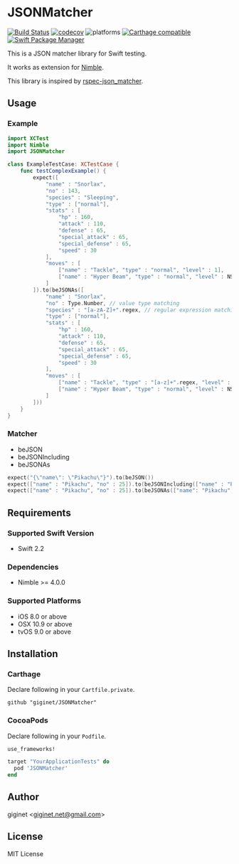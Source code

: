 JSONMatcher
=================

[![Build Status](https://travis-ci.org/giginet/JSONMatcher.svg?branch=master)](https://travis-ci.org/giginet/JSONMatcher) [![codecov](https://codecov.io/gh/giginet/JSONMatcher/branch/master/graph/badge.svg)](https://codecov.io/gh/giginet/JSONMatcher) ![platforms](https://img.shields.io/badge/platforms-iOS%20%7C%20OSX%20%7C%20tvOS-333333.svg) [![Carthage compatible](https://img.shields.io/badge/Carthage-compatible-4BC51D.svg?style=flat)](https://github.com/Carthage/Carthage) [![Swift Package Manager](https://img.shields.io/badge/Swift%20Package%20Manager-compatible-brightgreen.svg)](https://github.com/apple/swift-package-manager)

This is a JSON matcher library for Swift testing.

It works as extension for [Nimble](https://github.com/Quick/Nimble/).

This library is inspired by [rspec-json_matcher](https://github.com/r7kamura/rspec-json_matcher).

## Usage

### Example

```swift
import XCTest
import Nimble
import JSONMatcher

class ExampleTestCase: XCTestCase { 
    func testComplexExample() {
        expect([
            "name" : "Snorlax",
            "no" : 143,
            "species" : "Sleeping",
            "type" : ["normal"],
            "stats" : [
                "hp" : 160,
                "attack" : 110,
                "defense" : 65,
                "special_attack" : 65,
                "special_defense" : 65,
                "speed" : 30
            ],
            "moves" : [
                ["name" : "Tackle", "type" : "normal", "level" : 1],
                ["name" : "Hyper Beam", "type" : "normal", "level" : NSNull()],
            ]
        ]).to(beJSONAs([
            "name" : "Snorlax",
            "no" : Type.Number, // value type matching
            "species" : "[a-zA-Z]+".regex, // regular expression matching
            "type" : ["normal"],
            "stats" : [
                "hp" : 160,
                "attack" : 110,
                "defense" : 65,
                "special_attack" : 65,
                "special_defense" : 65,
                "speed" : 30
            ],
            "moves" : [
                ["name" : "Tackle", "type" : "[a-z]+".regex, "level" : Type.Number], // nested collection
                ["name" : "Hyper Beam", "type" : "normal", "level" : NSNull()],
            ]
        ]))
    }
}
```

### Matcher

- beJSON
- beJSONIncluding
- beJSONAs

```swift
expect("{\"name\": \"Pikachu\"}").to(beJSON())
expect(["name" : "Pikachu", "no" : 25]).to(beJSONIncluding(["name" : "Pikachu"]))
expect(["name" : "Pikachu", "no" : 25]).to(beJSONAs(["name": "Pikachu", "no" : 25]))
```

## Requirements

### Supported Swift Version

- Swift 2.2

### Dependencies

- Nimble >= 4.0.0

### Supported Platforms

- iOS 8.0 or above
- OSX 10.9 or above
- tvOS 9.0 or above

## Installation

### Carthage

Declare following in your `Cartfile.private`.

```
github "giginet/JSONMatcher"
```

### CocoaPods

Declare following in your `Podfile`.

```ruby
use_frameworks!

target "YourApplicationTests" do
  pod 'JSONMatcher'
end
```

## Author

giginet <<giginet.net@gmail.com>>

## License

MIT License
